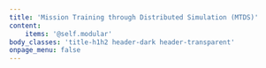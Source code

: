 ```yaml
---
title: 'Mission Training through Distributed Simulation (MTDS)'
content:
    items: '@self.modular'
body_classes: 'title-h1h2 header-dark header-transparent'
onpage_menu: false
---
```


